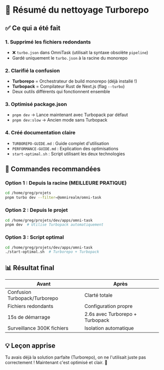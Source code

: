 # 🧹 Résumé du nettoyage Turborepo

## ✅ Ce qui a été fait

### 1. **Supprimé les fichiers redondants**
- ❌ `turbo.json` dans OmniTask (utilisait la syntaxe obsolète `pipeline`)
- Gardé uniquement le `turbo.json` à la racine du monorepo

### 2. **Clarifié la confusion**
- **Turborepo** = Orchestrateur de build monorepo (déjà installé !)
- **Turbopack** = Compilateur Rust de Next.js (flag `--turbo`)
- Deux outils différents qui fonctionnent ensemble

### 3. **Optimisé package.json**
- `pnpm dev` → Lance maintenant avec Turbopack par défaut
- `pnpm dev:slow` → Ancien mode sans Turbopack

### 4. **Créé documentation claire**
- `TURBOREPO-GUIDE.md` : Guide complet d'utilisation
- `PERFORMANCE-GUIDE.md` : Explication des optimisations
- `start-optimal.sh` : Script utilisant les deux technologies

## 🚀 Commandes recommandées

### Option 1 : Depuis la racine (MEILLEURE PRATIQUE)
```bash
cd /home/greg/projets
pnpm turbo dev --filter=@omnirealm/omni-task
```

### Option 2 : Depuis le projet
```bash
cd /home/greg/projets/dev/apps/omni-task
pnpm dev  # Utilise Turbopack automatiquement
```

### Option 3 : Script optimal
```bash
cd /home/greg/projets/dev/apps/omni-task
./start-optimal.sh  # Turborepo + Turbopack
```

## 📊 Résultat final

| Avant | Après |
|-------|-------|
| Confusion Turbopack/Turborepo | Clarté totale |
| Fichiers redondants | Configuration propre |
| 15s de démarrage | 2.6s avec Turborepo + Turbopack |
| Surveillance 300K fichiers | Isolation automatique |

## 💡 Leçon apprise

Tu avais déjà la solution parfaite (Turborepo), on ne l'utilisait juste pas correctement ! Maintenant c'est optimisé et clair. 🎯
